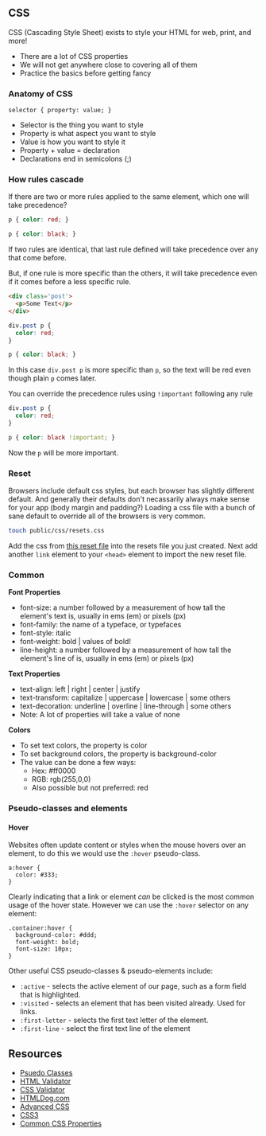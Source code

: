 ## CSS

CSS (Cascading Style Sheet) exists to style your HTML for web, print, and more!

- There are a lot of CSS properties
- We will not get anywhere close to
covering all of them
- Practice the basics before getting fancy

### Anatomy of CSS
`selector { property: value; }`

- Selector is the thing you want to style
- Property is what aspect you want to style
- Value is how you want to style it
- Property + value = declaration
- Declarations end in semicolons (;)

### How rules cascade

If there are two or more rules applied to the same element, which one will take precedence?

```css
p { color: red; }

p { color: black; }
```

If two rules are identical, that last rule defined will take precedence over any that come before.

But, if one rule is more specific than the others, it will take precedence even if it comes before a less specific rule.
```html
<div class='post'>
  <p>Some Text</p>
</div>
```
```css
div.post p {
  color: red;
}

p { color: black; }
```

In this case `div.post p` is more specific than `p`, so the text will be red even though plain `p` comes later.

You can override the precedence rules using `!important` following any rule

```css
div.post p {
  color: red;
}

p { color: black !important; }
```

Now the `p` will be more important.
### Reset

Browsers include default css styles, but each browser has slightly different default.
And generally their defaults don't necassarily always make sense for your app (body margin and padding?)
Loading a css file with a bunch of sane default to override all of the browsers is very common.

```bash
touch public/css/resets.css
```
Add the css from [this reset file](http://meyerweb.com/eric/tools/css/reset/reset.css) into the resets file you just created.
Next add another `link` element to your `<head>` element to import the new reset file.

### Common
**Font Properties**

- font-size: a number followed by a measurement of how tall the element's text is, usually in ems (em) or pixels (px)
- font-family: the name of a typeface, or typefaces
- font-style: italic
- font-weight: bold | values of bold!
- line-height: a number followed by a
measurement of how tall the element's line of is,
usually in ems (em) or pixels (px)

**Text Properties**

- text-align: left | right | center | justify
- text-transform: capitalize | uppercase | lowercase | some others
- text-decoration: underline | overline | line-through | some others
- Note: A lot of properties will take a value of none

**Colors**

- To set text colors, the property is color
- To set background colors, the property is background-color
- The value can be done a few ways:
  - Hex: #ff0000
  - RGB: rgb(255,0,0)
  - Also possible but not preferred: red

### Pseudo-classes and elements

#### Hover

Websites often update content or styles when the mouse hovers over an element, to do this we would use the `:hover` pseudo-class.

    a:hover {
      color: #333;
    }

Clearly indicating that a link or element *can* be clicked is the most common usage of the hover state. However we can use the `:hover` selector on any element:

    .container:hover {
      background-color: #ddd;
      font-weight: bold;
      font-size: 10px;
    }

Other useful CSS pseudo-classes & pseudo-elements include:

- `:active` - selects the active element of our page, such as a form field that is highlighted.
- `:visited` - selects an element that has been visited already. Used for links.
- `:first-letter` - selects the first text letter of the element.
- `:first-line` - select the first text line of the element

Resources
--------
- [Psuedo Classes](http://htmldog.com/guides/css/intermediate/pseudoclasses/)
- [HTML Validator](http://html5.validator.nu)
- [CSS Validator](http://jigsaw.w3.org/css-validator)
- [HTMLDog.com](http://htmldog.com/guides/css/)
- [Advanced CSS](http://htmldog.com/guides/css/advanced/)
- [CSS3](http://www.css3.info)
- [Common CSS Properties](https://developer.mozilla.org/en-US/docs/Web/CSS/CSS_Properties_Reference)
